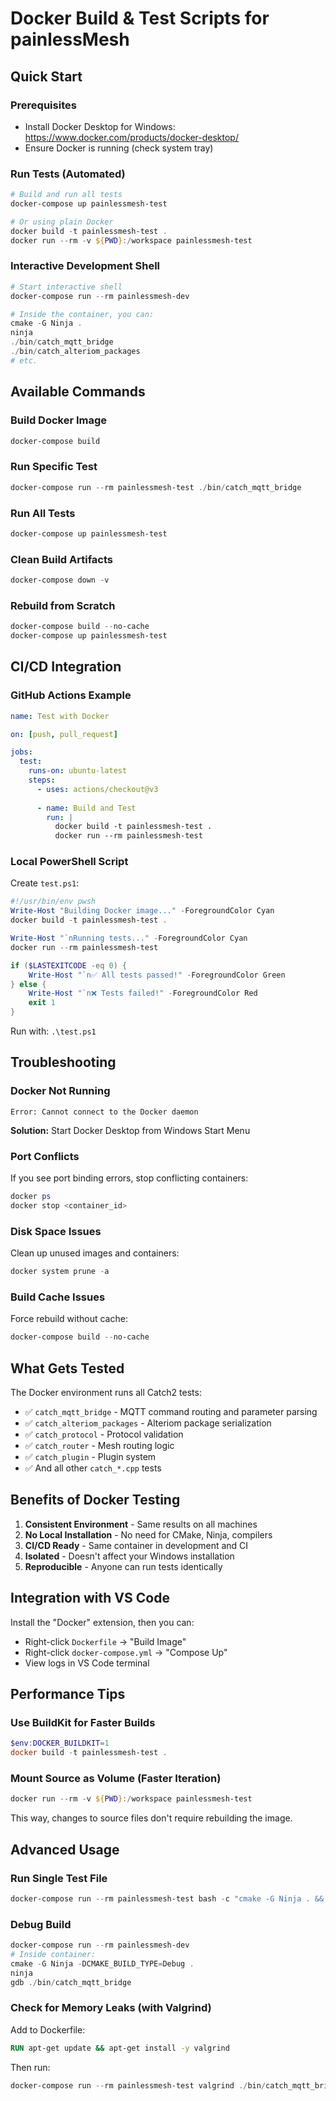 # Docker Build & Test Scripts for painlessMesh

## Quick Start

### Prerequisites
- Install Docker Desktop for Windows: https://www.docker.com/products/docker-desktop/
- Ensure Docker is running (check system tray)

### Run Tests (Automated)

```powershell
# Build and run all tests
docker-compose up painlessmesh-test

# Or using plain Docker
docker build -t painlessmesh-test .
docker run --rm -v ${PWD}:/workspace painlessmesh-test
```

### Interactive Development Shell

```powershell
# Start interactive shell
docker-compose run --rm painlessmesh-dev

# Inside the container, you can:
cmake -G Ninja .
ninja
./bin/catch_mqtt_bridge
./bin/catch_alteriom_packages
# etc.
```

## Available Commands

### Build Docker Image
```powershell
docker-compose build
```

### Run Specific Test
```powershell
docker-compose run --rm painlessmesh-test ./bin/catch_mqtt_bridge
```

### Run All Tests
```powershell
docker-compose up painlessmesh-test
```

### Clean Build Artifacts
```powershell
docker-compose down -v
```

### Rebuild from Scratch
```powershell
docker-compose build --no-cache
docker-compose up painlessmesh-test
```

## CI/CD Integration

### GitHub Actions Example

```yaml
name: Test with Docker

on: [push, pull_request]

jobs:
  test:
    runs-on: ubuntu-latest
    steps:
      - uses: actions/checkout@v3
      
      - name: Build and Test
        run: |
          docker build -t painlessmesh-test .
          docker run --rm painlessmesh-test
```

### Local PowerShell Script

Create `test.ps1`:
```powershell
#!/usr/bin/env pwsh
Write-Host "Building Docker image..." -ForegroundColor Cyan
docker build -t painlessmesh-test .

Write-Host "`nRunning tests..." -ForegroundColor Cyan
docker run --rm painlessmesh-test

if ($LASTEXITCODE -eq 0) {
    Write-Host "`n✅ All tests passed!" -ForegroundColor Green
} else {
    Write-Host "`n❌ Tests failed!" -ForegroundColor Red
    exit 1
}
```

Run with: `.\test.ps1`

## Troubleshooting

### Docker Not Running
```
Error: Cannot connect to the Docker daemon
```
**Solution:** Start Docker Desktop from Windows Start Menu

### Port Conflicts
If you see port binding errors, stop conflicting containers:
```powershell
docker ps
docker stop <container_id>
```

### Disk Space Issues
Clean up unused images and containers:
```powershell
docker system prune -a
```

### Build Cache Issues
Force rebuild without cache:
```powershell
docker-compose build --no-cache
```

## What Gets Tested

The Docker environment runs all Catch2 tests:
- ✅ `catch_mqtt_bridge` - MQTT command routing and parameter parsing
- ✅ `catch_alteriom_packages` - Alteriom package serialization
- ✅ `catch_protocol` - Protocol validation
- ✅ `catch_router` - Mesh routing logic
- ✅ `catch_plugin` - Plugin system
- ✅ And all other `catch_*.cpp` tests

## Benefits of Docker Testing

1. **Consistent Environment** - Same results on all machines
2. **No Local Installation** - No need for CMake, Ninja, compilers
3. **CI/CD Ready** - Same container in development and CI
4. **Isolated** - Doesn't affect your Windows installation
5. **Reproducible** - Anyone can run tests identically

## Integration with VS Code

Install the "Docker" extension, then you can:
- Right-click `Dockerfile` → "Build Image"
- Right-click `docker-compose.yml` → "Compose Up"
- View logs in VS Code terminal

## Performance Tips

### Use BuildKit for Faster Builds
```powershell
$env:DOCKER_BUILDKIT=1
docker build -t painlessmesh-test .
```

### Mount Source as Volume (Faster Iteration)
```powershell
docker run --rm -v ${PWD}:/workspace painlessmesh-test
```

This way, changes to source files don't require rebuilding the image.

## Advanced Usage

### Run Single Test File
```powershell
docker-compose run --rm painlessmesh-test bash -c "cmake -G Ninja . && ninja && ./bin/catch_mqtt_bridge"
```

### Debug Build
```powershell
docker-compose run --rm painlessmesh-dev
# Inside container:
cmake -G Ninja -DCMAKE_BUILD_TYPE=Debug .
ninja
gdb ./bin/catch_mqtt_bridge
```

### Check for Memory Leaks (with Valgrind)
Add to Dockerfile:
```dockerfile
RUN apt-get update && apt-get install -y valgrind
```

Then run:
```powershell
docker-compose run --rm painlessmesh-test valgrind ./bin/catch_mqtt_bridge
```
